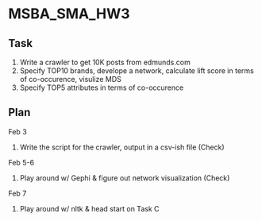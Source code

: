 # MSBA_SMA_HW3
## Task
1. Write a crawler to get 10K posts from edmunds.com
2. Specify TOP10 brands, develope a network, calculate lift score in terms of co-occurence, visulize MDS
3. Specify TOP5 attributes in terms of co-occurence


## Plan
Feb 3
1. Write the script for the crawler, output in a csv-ish file (Check)


Feb 5-6
1. Play around w/ Gephi & figure out network visualization (Check)

Feb 7
1. Play around w/ nltk & head start on Task C

